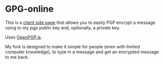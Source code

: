 # GPG-online

This is a <a href="http://alexgorbatchev.github.io/gpgonline/">client side page</a> that allows you to easily PGP encrypt a message using to my pgp public key and, optionally, a private key.

Uses <a href="https://github.com/openpgpjs/openpgpjs">OpenPGP.js</a>.

My fork is designed to make it simple for people (even with limited computer knowledge), to type in a message and get an encrypted message to me back.
